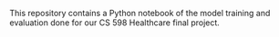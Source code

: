 This repository contains a Python notebook of the model training and evaluation done for our CS 598 Healthcare final project.
